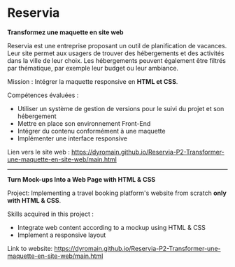 # Reservia

<strong>Transformez une maquette en site web</strong>

Reservia est une entreprise proposant un outil de planification de vacances. 
Leur site permet aux usagers de trouver des hébergements et des activités dans la ville de leur choix. 
Les hébergements peuvent également être filtrés par thématique, par exemple leur budget ou leur ambiance.

Mission : Intégrer la maquette responsive en <strong>HTML et CSS</strong>. 

Compétences évaluées :
- Utiliser un système de gestion de versions pour le suivi du projet et son hébergement
- Mettre en place son environnement Front-End
- Intégrer du contenu conformément à une maquette
- Implémenter une interface responsive

Lien vers le site web : https://dyromain.github.io/Reservia-P2-Transformer-une-maquette-en-site-web/main.html

**********************************************************

<strong>Turn Mock-ups Into a Web Page with HTML & CSS</strong>

Project: Implementing a travel booking platform's website from scratch <strong>only with HTML & CSS</strong>.

Skills acquired in this project :
- Integrate web content according to a mockup using HTML & CSS
- Implement a responsive layout

Link to website: https://dyromain.github.io/Reservia-P2-Transformer-une-maquette-en-site-web/main.html
